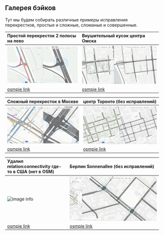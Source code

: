 ## Галерея бэйков

Тут мы будем собирать различные примеры исправления перекрестков, простые и сложные, сломаные и совершенные.

|Простой перекресток 2 полосы на лево           | Внушительный кусок центра Омска | 
| :---------------- | :------ | 
|![image info](./img/example-img1.png) |![image info](./img/example-img2.png) |
|[osmpie link](https://osmpie.org/app/editor?bakeId=8e6d87b4-3f58-4876-9e5e-1c0d7469f0e8&pos=73.343202&pos=54.972568&zoom=20.00)| [osmpie link](https://osmpie.org/app/editor?bakeId=4e1057cb-3be4-4b5f-a14c-aa1d57c5591d&pos=73.383979&pos=54.972774&zoom=16.50&tile=Carto+Light)| 


|Сложный перекресток в Москве           | центр Торонто (без исправлений) | 
| :---------------- | :------ | 
|![image info](./img/example-img3.png) |![image info](./img/example-img4.png) |
|[osmpie link](https://osmpie.org/app/editor?bakeId=3f865538-017f-4fd8-92db-0240111ac257&pos=37.570537&pos=55.718326&zoom=19.07&tile=Carto+Light)| [osmpie link](https://osmpie.org/app/editor?pos=-79.38276&pos=43.650668&zoom=17.04&bakeId=30fc53c8-636e-478e-8fb3-e019e7f91f71&tile=Carto+Light)| 


| Удалил relation:connectivity где-то в США (нет в OSM)    | Берлин Sonnenallee (без исправлений)  | 
| :---------------- | :------ | 
|![image info](./img/example-img5.png) |![image info](./img/example-img6.png) |
|[osmpie link](https://osmpie.org/app/editor?pos=-95.957922&pos=36.089777&zoom=19.85&tile=Esri+World&bakeId=1822b8af-5eb4-4b3e-8ddc-ffd548359e22)| [osmpie link](https://osmpie.org/app/editor?pos=13.441555&pos=52.481094&zoom=18.27&bakeId=b7811107-52fa-4549-97ac-d8ddc0cf3d0e&tile=Carto+Light)| 

